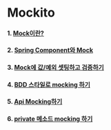 # Mockito
#### 1. [Mock이란?](/mockito/content/Mock.md)
#### 2. [Spring Component와 Mock](/mockito/content/Spring_Component와_Mock.md)
#### 3. [Mock에 값/예외 셋팅하고 검증하기](/mockito/content/Stubbing와_Verify)
#### 4. [BDD 스타일로 mocking 하기](/mockito/content/BDD_Mockito)
#### 5. [Api Mocking하기](https://www.baeldung.com/spring-mock-rest-template)
#### 6. [private 메소드 mocking 하기](https://www.baeldung.com/powermock-private-method)
